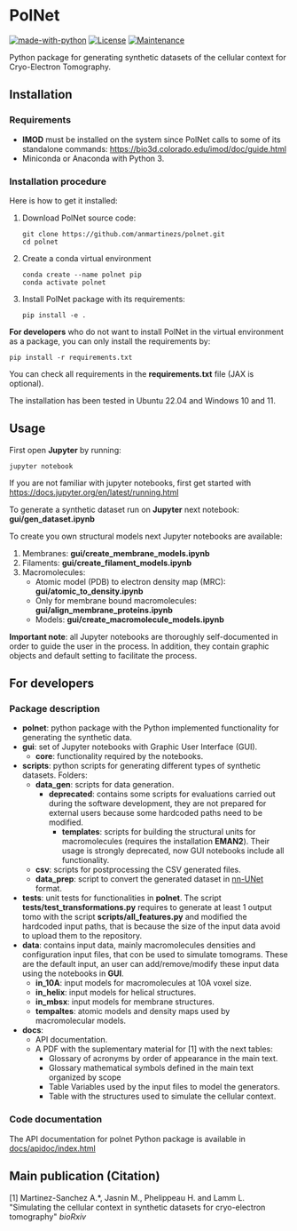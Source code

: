 # PolNet


[![made-with-python](https://img.shields.io/badge/Made%20with-Python-1f425f.svg)](https://www.python.org/)
[![License](https://img.shields.io/badge/License-Apache_2.0-blue.svg)](https://github.com/anmartinezs/polnet/blob/main/LICENSE)
[![Maintenance](https://img.shields.io/badge/Maintained%3F-yes-green.svg)](https://github.com/anmartinezs)


Python package for generating synthetic datasets of the cellular context for Cryo-Electron Tomography.

## Installation

### Requirements

- **IMOD** must be installed on the system since PolNet calls to some of its standalone commands: https://bio3d.colorado.edu/imod/doc/guide.html
- Miniconda or Anaconda with Python 3.

### Installation procedure
Here is how to get it installed:

1. Download PolNet source code:
    ```console
    git clone https://github.com/anmartinezs/polnet.git
    cd polnet
    ```
2. Create a conda virtual environment
    ```console
    conda create --name polnet pip
    conda activate polnet
    ```
   
3. Install PolNet package with its requirements:
    ```console
    pip install -e .
    ```
**For developers** who do not want to install PolNet in the virtual environment as a package, you can only install 
the requirements by:

    pip install -r requirements.txt

You can check all requirements in the **requirements.txt** file (JAX is optional).

The installation has been tested in Ubuntu 22.04 and Windows 10 and 11.

## Usage

First open **Jupyter** by running:

```console
jupyter notebook
```
If you are not familiar with jupyter notebooks, first get started with https://docs.jupyter.org/en/latest/running.html 

To generate a synthetic dataset run on **Jupyter** next notebook: **gui/gen_dataset.ipynb**

To create you own structural models next Jupyter notebooks are available:
    
1. Membranes:  **gui/create_membrane_models.ipynb**
2. Filaments:  **gui/create_filament_models.ipynb**
3. Macromolecules: 
   - Atomic model (PDB) to electron density map (MRC): **gui/atomic_to_density.ipynb**
   - Only for membrane bound macromolecules: **gui/align_membrane_proteins.ipynb**
   - Models: **gui/create_macromolecule_models.ipynb**

**Important note**: all Jupyter notebooks are thoroughly self-documented in order to guide the user in the process. In addition, they contain graphic objects and default setting to facilitate the process.  

## For developers

### Package description
* **polnet**: python package with the Python implemented functionality for generating the synthetic data.
* **gui**: set of Jupyter notebooks with Graphic User Interface (GUI).
  * **core**: functionality required by the notebooks.
* **scripts**: python scripts for generating different types of synthetic datasets. Folders:
  + **data_gen**: scripts for data generation.
    * **deprecated**: contains 
    some scripts for evaluations carried out during the software development, they are not prepared for external users
    because some hardcoded paths need to be modified.
      * **templates**: scripts for building the structural units for macromolecules (requires the installation **EMAN2**). Their usage is strongly deprecated, now GUI notebooks include all functionality.
  + **csv**: scripts for postprocessing the CSV generated files.
  + **data_prep**: script to convert the generated dataset in [nn-UNet](https://github.com/MIC-DKFZ/nnUNet) format.
* **tests**: unit tests for functionalities in **polnet**. The script **tests/test_transformations.py** requires to generate at 
least 1 output tomo with the script **scripts/all_features.py** and modified the hardcoded input paths, that is because
the size of the input data avoid to upload them to the repository.
* **data**: contains input data, mainly macromolecules densities and configuration input files, that con be used to simulate tomograms. These are the default input, an user can add/remove/modify these input data using the notebooks in **GUI**.
  * **in_10A**: input models for macromolecules at 10A voxel size.
  * **in_helix**: input models for helical structures.
  * **in_mbsx**: input models for membrane structures.
  * **tempaltes**: atomic models and density maps used by macromolecular models.
* **docs**:
  * API documentation. 
  * A PDF with the suplementary material for [1] with the next tables:
    + Glossary of acronyms by order of appearance in the main text.
    + Glossary mathematical symbols defined in the main text organized by scope
    + Table Variables used by the input files to model the generators.
    + Table with the structures used to simulate the cellular context. 

### Code documentation

The API documentation for polnet Python package is available in [docs/apidoc/index.html](http://htmlpreview.github.io/?https://raw.githubusercontent.com/anmartinezs/polnet/main/docs/apidoc/index.html) 


## Main publication (Citation)

[1] Martinez-Sanchez A.*, Jasnin M., Phelippeau H. and Lamm L. "Simulating the cellular context in synthetic datasets for cryo-electron tomography" *bioRxiv*




